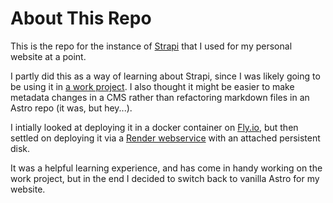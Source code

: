 # About This Repo

This is the repo for the instance of [Strapi](https://strapi.io/) that I used for my personal website at a point.

I partly did this as a way of learning about Strapi, since I was likely going to be using it in [a work project](https://github.com/livinggracedianella/website-redesign). I also thought it might be easier to make metadata changes in a CMS rather than refactoring markdown files in an Astro repo (it was, but hey...).

I intially looked at deploying it in a docker container on [Fly.io](https://fly.io/), but then settled on deploying it via a [Render webservice](https://render.com/docs/web-services) with an attached persistent disk.

It was a helpful learning experience, and has come in handy working on the work project, but in the end I decided to switch back to vanilla Astro for my website.
